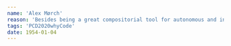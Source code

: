 ```yaml
---
name: 'Alex Mørch'
reason: 'Besides being a great compositorial tool for autonomous and interactive music, coding also bridges digital and physical space'
tags: 'PCD2020whyCode'
date: 1954-01-04
---
```

